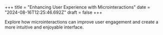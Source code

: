 +++
title = "Enhancing User Experience with Microinteractions"
date = "2024-08-16T12:25:46.692Z"
draft = false
+++

  Explore how microinteractions can improve user engagement and create a more intuitive and enjoyable interface.
        